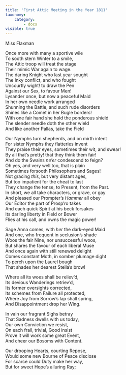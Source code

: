 ```yaml
---
title: 'First Attic Meeting in the Year 1811'
taxonomy:
    category:
        - docs
visible: true
---
```


<div class="author">Miss Flaxman</div>

Once more with many a sportive wile  
To sooth stern Winter to a smile,  
The Attic troop will treat the stage  
Their mimic War again to wage.  
The daring Knight who last year sought  
The Inky conflict, and who fought  
Uncourtly wight! to draw the Pen  
Against our Sex, to favour Men!  
Lysander once, but now a peaceful Maid  
In her own needle work arranged  
Shunning the Battle, and such rude disorders  
Shines like a Comet in her Bugle borders!  
With one fair hand she hold the ponderous shield  
The slender needle doth the other wield  
And like another Pallas, take the Field  
  
Our Nymphs turn shepherds, and on mirth intent  
For sister Nymphs they flatteries invent  
They praise their eyes, sometimes their wit, and swear!  
By all that’s pretty! that they think them fair!  
And do the <span data-tippy="Gents" class="green">Swains</span> *ne’er* condescend to feign?  
Oh yes, and very well too, that is plain  
Sometimes forsooth Philosophers and Sages!  
Not gracing *this*, but very distant ages,  
But too impatient for the cheat to last  
They change the tense, to Present, from the Past.  
In short, we all take characters, or grave, or gay  
And pleased our Prompter’s *Hammer* all obey  
Our Editor the part of Prosp’ro takes  
And each quick Spirit at his beck forsakes  
Its darling liberty in Field or Bower  
Flies at his call, and owns the magic power!  
  
Sage Anna comes, with *her* the dark-eyed Maid  
And one, who frequent in seclusion’s shade  
Woos the fair Nine, nor unsuccessful woos,  
But shares the favour of each liberal Muse  
And once again with still renewed delight  
Comes constant Moth, in somber plumage dight  
 To perch upon the Laurel bough  
 That shades her dearest Stella’s brow!  
   
Where all its woes shall be reliev’d,  
Its devious Wanderings retriev’d,  
Its former oversights corrected,  
Its schemes from Failure all protected,  
Where Joy from Sorrow’s lap shall spring,  
And Disappointment drop her Wing.  
  
In vain our fragrant Sighs betray  
That Sadness dwells with us today,  
Our own Conviction we resist,  
On each frail, trivial, Good insist  
Prove it will work some great Event,  
And cheer our Bosoms with Content.  
  
Our drooping Hearts, courting Repose,  
Would some new Bourne of Peace disclose  
For scarce could Duty make her way,  
But for sweet Hope’s alluring Ray;